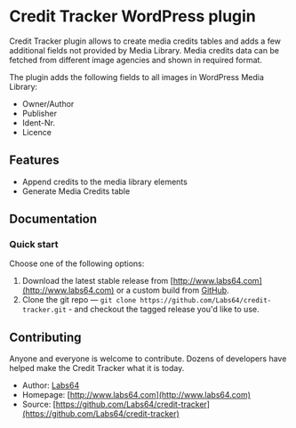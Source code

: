 # Credit Tracker WordPress plugin

Credit Tracker plugin allows to create media credits tables and adds a few additional fields not provided by Media Library.
Media credits data can be fetched from different image agencies and shown in required format.

The plugin adds the following fields to all images in WordPress Media Library:
* Owner/Author
* Publisher
* Ident-Nr.
* Licence


## Features

* Append credits to the media library elements
* Generate Media Credits table


## Documentation

### Quick start

Choose one of the following options:

1. Download the latest stable release from [http://www.labs64.com](http://www.labs64.com) or a custom build from
   [GitHub](https://github.com/Labs64/credit-tracker).
2. Clone the git repo — `git clone https://github.com/Labs64/credit-tracker.git` - and checkout the tagged release you'd like to use.


## Contributing

Anyone and everyone is welcome to contribute. Dozens of developers have helped make the Credit Tracker what it is today.


* Author: [Labs64](http://www.labs64.com)
* Homepage: [http://www.labs64.com](http://www.labs64.com)
* Source: [https://github.com/Labs64/credit-tracker](https://github.com/Labs64/credit-tracker)
